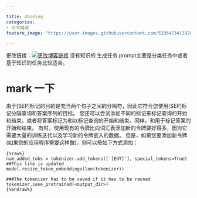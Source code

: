 ```yaml
---

title: daiding
categories:
- 论文精读
feature_image: "https://user-images.githubusercontent.com/53364734/192078882-190b1b14-a1ee-4590-ac1f-56ac81ffeb56.png"

---
```


<!-- more -->


更改链接：[![更改博客链接](https://user-images.githubusercontent.com/53364734/192180297-c1654533-eb5f-4bf9-aa9f-ab830208a5e3.png)](https://github.com/lizeyujack/lizeyujack.github.io/edit/main/_posts/2022-10-17-25.md)
没有知识的
生成任务
prompt主要是分类任务中或者基于知识的任务比较适合。

# mark 一下
由于[SEP]标记的目的是充当两个句子之间的分隔符，因此它符合您使用[SEP]标记分隔查询和答案序列的目标。
您还可以尝试添加不同的标记来标记查询的开始和结束，或者将答案标记为<BOQ>和<EOQ>以标记查询的开始和结束。同样，<BOA>和<EOA>用于标记答案的开始和结束。
有时，使用现有的令牌比向词汇表添加新的令牌要好得多，因为它需要大量的训练迭代以及学习新的令牌嵌入的数据。
但是，如果您要添加新令牌(如果您的应用程序需要这样做)，则可以按如下方式添加：
```
{%raw%}
num_added_toks = tokenizer.add_tokens(['[EOT]'], special_tokens=True) ##This line is updated
model.resize_token_embeddings(len(tokenizer))

###The tokenizer has to be saved if it has to be reused
tokenizer.save_pretrained(<output_dir>)
{%endraw%}
```
